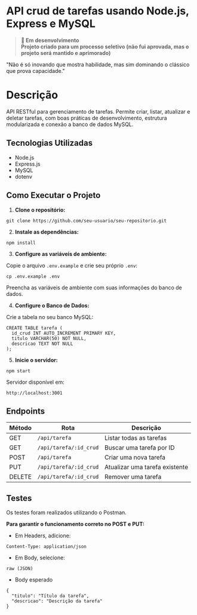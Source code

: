 # API crud de tarefas usando Node.js, Express e MySQL 

> **🚧 Em desenvolvimento**     
> **Projeto criado para um processo seletivo (não fui aprovada, mas o projeto será mantido e aprimorado)**

"Não é só inovando que mostra habilidade, mas sim dominando o clássico que prova capacidade."

# Descrição
API RESTful para gerenciamento de tarefas. Permite criar, listar, atualizar e deletar tarefas, com boas práticas de desenvolvimento, estrutura modularizada e conexão a banco de dados MySQL.

## Tecnologias Utilizadas

- Node.js
- Express.js
- MySQL
- dotenv

## Como Executar o Projeto

1. **Clone o repositório:**

````
git clone https://github.com/seu-usuario/seu-repositorio.git
````

2. **Instale as dependências:**

````
npm install
````

3. **Configure as variáveis de ambiente:**

Copie o arquivo `.env.example` e crie seu próprio `.env`:

````
cp .env.example .env
````

Preencha as variáveis de ambiente com suas informações do banco de dados.

4. **Configure o Banco de Dados:**

Crie a tabela no seu banco MySQL:

````
CREATE TABLE tarefa (
  id_crud INT AUTO_INCREMENT PRIMARY KEY,
  titulo VARCHAR(50) NOT NULL,
  descricao TEXT NOT NULL
);
````

5. **Inicie o servidor:**

````
npm start
````

Servidor disponível em:  
````
http://localhost:3001
````

## Endpoints 

| Método | Rota                   | Descrição                   |
|--------|-------------------------|------------------------------|
| GET    | `/api/tarefa`            | Listar todas as tarefas      |
| GET    | `/api/tarefa/:id_crud`   | Buscar uma tarefa por ID     |
| POST   | `/api/tarefa`            | Criar uma nova tarefa        |
| PUT    | `/api/tarefa/:id_crud`   | Atualizar uma tarefa existente |
| DELETE | `/api/tarefa/:id_crud`   | Remover uma tarefa           |

## Testes

Os testes foram realizados utilizando o Postman.

**Para garantir o funcionamento correto no POST e PUT:**
- Em Headers, adicione:
````
Content-Type: application/json
````
- Em Body, selecione:
 ````
 raw (JSON)
````
- Body esperado
`````
{
  "titulo": "Título da tarefa",
  "descricao": "Descrição da tarefa"
}
